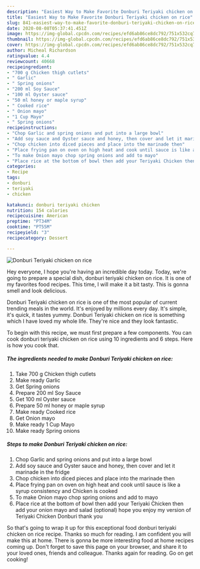 ```yaml
---
description: "Easiest Way to Make Favorite Donburi Teriyaki chicken on rice"
title: "Easiest Way to Make Favorite Donburi Teriyaki chicken on rice"
slug: 841-easiest-way-to-make-favorite-donburi-teriyaki-chicken-on-rice
date: 2020-08-08T05:37:41.451Z
image: https://img-global.cpcdn.com/recipes/efd6ab86ce8dc792/751x532cq70/donburi-teriyaki-chicken-on-rice-recipe-main-photo.jpg
thumbnail: https://img-global.cpcdn.com/recipes/efd6ab86ce8dc792/751x532cq70/donburi-teriyaki-chicken-on-rice-recipe-main-photo.jpg
cover: https://img-global.cpcdn.com/recipes/efd6ab86ce8dc792/751x532cq70/donburi-teriyaki-chicken-on-rice-recipe-main-photo.jpg
author: Micheal Richardson
ratingvalue: 4.4
reviewcount: 40668
recipeingredient:
- "700 g Chicken thigh cutlets"
- " Garlic"
- " Spring onions"
- "200 ml Soy Sauce"
- "100 ml Oyster sauce"
- "50 ml honey or maple syrup"
- " Cooked rice"
- " Onion mayo"
- "1 Cup Mayo"
- " Spring onions"
recipeinstructions:
- "Chop Garlic and spring onions and put into a large bowl"
- "Add soy sauce and Oyster sauce and honey, then cover and let it marinade in the fridge"
- "Chop chicken into diced pieces and place into the marinade then"
- "Place frying pan on oven on high heat and cook until sauce is like a syrup consistency and Chicken is cooked"
- "To make Onion mayo chop spring onions and add to mayo"
- "Place rice at the bottom of bowl then add your Teriyaki Chicken then add your onion mayo and salad (optional) hope you enjoy my version of Teriyaki Chicken Donburi thank you"
categories:
- Recipe
tags:
- donburi
- teriyaki
- chicken

katakunci: donburi teriyaki chicken 
nutrition: 154 calories
recipecuisine: American
preptime: "PT34M"
cooktime: "PT55M"
recipeyield: "3"
recipecategory: Dessert

---
```



![Donburi Teriyaki chicken on rice](https://img-global.cpcdn.com/recipes/efd6ab86ce8dc792/751x532cq70/donburi-teriyaki-chicken-on-rice-recipe-main-photo.jpg)

Hey everyone, I hope you're having an incredible day today. Today, we're going to prepare a special dish, donburi teriyaki chicken on rice. It is one of my favorites food recipes. This time, I will make it a bit tasty. This is gonna smell and look delicious.



Donburi Teriyaki chicken on rice is one of the most popular of current trending meals in the world. It's enjoyed by millions every day. It's simple, it's quick, it tastes yummy. Donburi Teriyaki chicken on rice is something which I have loved my whole life. They're nice and they look fantastic.


To begin with this recipe, we must first prepare a few components. You can cook donburi teriyaki chicken on rice using 10 ingredients and 6 steps. Here is how you cook that.

<!--inarticleads1-->

##### The ingredients needed to make Donburi Teriyaki chicken on rice:

1. Take 700 g Chicken thigh cutlets
1. Make ready  Garlic
1. Get  Spring onions
1. Prepare 200 ml Soy Sauce
1. Get 100 ml Oyster sauce
1. Prepare 50 ml honey or maple syrup
1. Make ready  Cooked rice
1. Get  Onion mayo
1. Make ready 1 Cup Mayo
1. Make ready  Spring onions




<!--inarticleads2-->

##### Steps to make Donburi Teriyaki chicken on rice:

1. Chop Garlic and spring onions and put into a large bowl
1. Add soy sauce and Oyster sauce and honey, then cover and let it marinade in the fridge
1. Chop chicken into diced pieces and place into the marinade then
1. Place frying pan on oven on high heat and cook until sauce is like a syrup consistency and Chicken is cooked
1. To make Onion mayo chop spring onions and add to mayo
1. Place rice at the bottom of bowl then add your Teriyaki Chicken then add your onion mayo and salad (optional) hope you enjoy my version of Teriyaki Chicken Donburi thank you




So that's going to wrap it up for this exceptional food donburi teriyaki chicken on rice recipe. Thanks so much for reading. I am confident you will make this at home. There is gonna be more interesting food at home recipes coming up. Don't forget to save this page on your browser, and share it to your loved ones, friends and colleague. Thanks again for reading. Go on get cooking!
